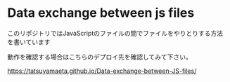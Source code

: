 # Data exchange between js files
このリポジトリではJavaScriptのファイルの間でファイルをやりとりする方法を書いています


動作を確認する場合はこちらのデプロイ先を確認してみて下さい。

https://tatsuyamaeta.github.io/Data-exchange-between-JS-files/
